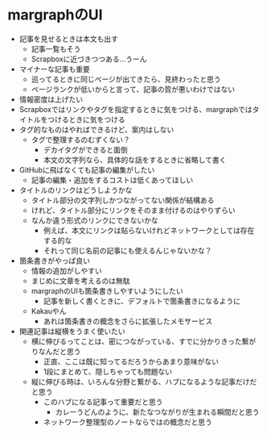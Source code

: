 # margraphのUI

- 記事を見せるときは本文も出す
  - 記事一覧もそう
  - Scrapboxに近づきつつある...うーん
- マイナーな記事も重要
  - 巡ってるときに同じページが出てきたら、見終わったと思う
  - ページランクが低いからと言って、記事の質が悪いわけではない
- 情報密度は上げたい
- Scrapboxではリンクやタグを指定するときに気をつける、margraphではタイトルをつけるときに気をつける
- タグ的なものはやればできるけど、案内はしない
  - タグで整理するのむずくない？
    - デカイタグができると面倒
    - 本文の文字列なら、具体的な話をするときに省略して書く
- GitHubに飛ばなくても記事の編集がしたい
  - 記事の編集・追加をするコストは低くあってほしい
- タイトルのリンクはどうしようかな
  - タイトル部分の文字列しかつながってない関係が結構ある
  - けれど、タイトル部分にリンクをそのまま付けるのはやりずらい
  - なんか違う形式のリンクにできないかな
    - 例えば、本文にリンクは貼らないけれどネットワークとしては存在する的な
    - それって同じ名前の記事にも使えるんじゃないかな？
- 箇条書きがやっぱ良い
  - 情報の追加がしやすい
  - まじめに文章を考えるのは無駄
  - margraphのUIも箇条書きしやすいようにしたい
    - 記事を新しく書くときに、デフォルトで箇条書きになるように
  - Kakauやん
    - あれは箇条書きの概念をさらに拡張したメモサービス
- 関連記事は縦横をうまく使いたい
  - 横に伸びるってことは、密につながっている、すでに分かりきった繋がりなんだと思う
    - 正直、ここは既に知ってるだろうからあまり意味がない
    - 1段にまとめて、隠しちゃっても問題ない
  - 縦に伸びる時は、いろんな分野と繋がる、ハブになるような記事だけだと思う
    - このハブになる記事って重要だと思う
      - カレーうどんのように、新たなつながりが生まれる瞬間だと思う
    - ネットワーク整理型のノートならではの概念だと思う
